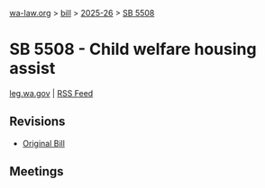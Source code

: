 [wa-law.org](/) > [bill](/bill/) > [2025-26](/bill/2025-26/) > [SB 5508](/bill/2025-26/sb/5508/)

# SB 5508 - Child welfare housing assist
[leg.wa.gov](https://app.leg.wa.gov/billsummary?BillNumber=5508&Year=2025&Initiative=false) | [RSS Feed](./rss.xml)

## Revisions
* [Original Bill](1/)

## Meetings